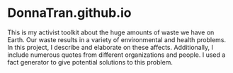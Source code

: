 # DonnaTran.github.io
This is my activist toolkit about the huge amounts of waste we have on Earth.
Our waste results in a variety of environmental and health problems.
In this project, I describe and elaborate on these affects.
Additionally, I include numerous quotes from different organizations and people.
I used a fact generator to give potential solutions to this problem.
